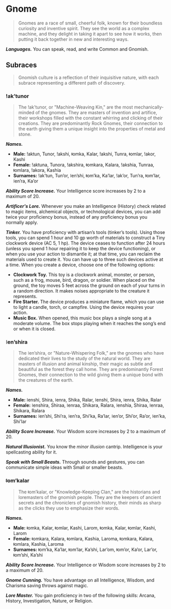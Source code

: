 # Gnome

> Gnomes are a race of small, cheerful folk, known for their boundless curiosity and inventive spirit. They see the world as a complex machine, and they delight in taking it apart to see how it works, then putting it back together in new and interesting ways.

***Languages.*** You can speak, read, and write Common and Gnomish.

## Subraces

> Gnomish culture is a reflection of their inquisitive nature, with each subrace representing a different path of discovery.

### ǃak’tunor

> The ǃak’tunor, or "Machine-Weaving Kin," are the most mechanically-minded of the gnomes. They are masters of invention and artifice, their workshops filled with the constant whirring and clicking of their creations. They are predominantly Rock Gnomes, their connection to the earth giving them a unique insight into the properties of metal and stone.

***Names.***
*   **Male:** ǃaktun, Tunor, ǃakshi, ǂomka, Kalar, ǃakshi, Tunra, ǂomlar, ǃakor, Kashi
*   **Female:** ǃaktuna, Tunora, ǃakshira, ǂomkara, Kalara, ǃakshia, Tunraa, ǂomlara, ǃakora, Kashia
*   **Surnames:** ǃak’tun, Tun’or, ǀen’shi, ǂom’ka, Ka’lar, ǃak’or, Tun’ra, ǂom’lar, ǀen’ra, Ka’or

***Ability Score Increase.*** Your Intelligence score increases by 2 to a maximum of 20.

***Artificer's Lore.*** Whenever you make an Intelligence (History) check related to magic items, alchemical objects, or technological devices, you can add twice your proficiency bonus, instead of any proficiency bonus you normally apply.

***Tinker.*** You have proficiency with artisan’s tools (tinker’s tools). Using those tools, you can spend 1 hour and 10 gp worth of materials to construct a Tiny clockwork device (AC 5, 1 hp). The device ceases to function after 24 hours (unless you spend 1 hour repairing it to keep the device functioning), or when you use your action to dismantle it; at that time, you can reclaim the materials used to create it. You can have up to three such devices active at a time. When you create a device, choose one of the following options:
*   **Clockwork Toy.** This toy is a clockwork animal, monster, or person, such as a frog, mouse, bird, dragon, or soldier. When placed on the ground, the toy moves 5 feet across the ground on each of your turns in a random direction. It makes noises appropriate to the creature it represents.
*   **Fire Starter.** The device produces a miniature flame, which you can use to light a candle, torch, or campfire. Using the device requires your action.
*   **Music Box.** When opened, this music box plays a single song at a moderate volume. The box stops playing when it reaches the song’s end or when it is closed.

### ǀen’shira

> The ǀen’shira, or "Nature-Whispering Folk," are the gnomes who have dedicated their lives to the study of the natural world. They are masters of illusion and animal kinship, their magic as subtle and beautiful as the forest they call home. They are predominantly Forest Gnomes, their connection to the wild giving them a unique bond with the creatures of the earth.

***Names.***
*   **Male:** ǀenshi, Shira, ǀenra, Shika, Ralar, ǀenshi, Shira, ǀenra, Shika, Ralar
*   **Female:** ǀenshira, Shiraa, ǀenraa, Shikara, Ralara, ǀenshia, Shiraa, ǀenraa, Shikara, Ralara
*   **Surnames:** ǀen’shi, Shi’ra, ǀen’ra, Shi’ka, Ra’lar, ǀen’or, Shi’or, Ra’or, ǀen’ka, Shi’lar

***Ability Score Increase.*** Your Wisdom score increases by 2 to a maximum of 20.

***Natural Illusionist.*** You know the *minor illusion* cantrip. Intelligence is your spellcasting ability for it.

***Speak with Small Beasts.*** Through sounds and gestures, you can communicate simple ideas with Small or smaller beasts.

### ǂom’kalar

> The ǂom’kalar, or "Knowledge-Keeping Clan," are the historians and loremasters of the gnomish people. They are the keepers of ancient secrets and the chroniclers of gnomish history, their minds as sharp as the clicks they use to emphasize their words.

***Names.***
*   **Male:** ǂomka, Kalar, ǂomlar, Kashi, Larom, ǂomka, Kalar, ǂomlar, Kashi, Larom
*   **Female:** ǂomkara, Kalara, ǂomlara, Kashia, Laroma, ǂomkara, Kalara, ǂomlara, Kashia, Laroma
*   **Surnames:** ǂom’ka, Ka’lar, ǂom’lar, Ka’shi, Lar’om, ǂom’or, Ka’or, Lar’or, ǂom’shi, Ka’shi

***Ability Score Increase.*** Your Intelligence or Wisdom score increases by 2 to a maximum of 20.

***Gnome Cunning.*** You have advantage on all Intelligence, Wisdom, and Charisma saving throws against magic.

***Lore Master.*** You gain proficiency in two of the following skills: Arcana, History, Investigation, Nature, or Religion.